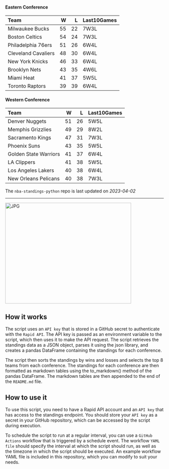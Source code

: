 #### Eastern Conference

| Team                |   W |   L | Last10Games   |
|:--------------------|----:|----:|:--------------|
| Milwaukee Bucks     |  55 |  22 | 7W3L          |
| Boston Celtics      |  54 |  24 | 7W3L          |
| Philadelphia 76ers  |  51 |  26 | 6W4L          |
| Cleveland Cavaliers |  48 |  30 | 6W4L          |
| New York Knicks     |  46 |  33 | 6W4L          |
| Brooklyn Nets       |  43 |  35 | 4W6L          |
| Miami Heat          |  41 |  37 | 5W5L          |
| Toronto Raptors     |  39 |  39 | 6W4L          |

#### Western Conference

| Team                  |   W |   L | Last10Games   |
|:----------------------|----:|----:|:--------------|
| Denver Nuggets        |  51 |  26 | 5W5L          |
| Memphis Grizzlies     |  49 |  29 | 8W2L          |
| Sacramento Kings      |  47 |  31 | 7W3L          |
| Phoenix Suns          |  43 |  35 | 5W5L          |
| Golden State Warriors |  41 |  37 | 6W4L          |
| LA Clippers           |  41 |  38 | 5W5L          |
| Los Angeles Lakers    |  40 |  38 | 6W4L          |
| New Orleans Pelicans  |  40 |  38 | 7W3L          |

The `nba-standings-python` repo is last updated on *2023-04-02*

---
<img alt="JPG" src="https://www.logodesignlove.com/images/classic/nba-logo.jpg" width="400" height="320" />

## How it works
The script uses an `API key` that is stored in a GitHub secret to authenticate with the `Rapid API`. The API key is passed as an environment variable to the script, which then uses it to make the API request. The script retrieves the standings data as a JSON object, parses it using the json library, and creates a pandas DataFrame containing the standings for each conference.

The script then sorts the standings by wins and losses and selects the top 8 teams from each conference. The standings for each conference are then formatted as markdown tables using the to_markdown() method of the pandas DataFrame. The markdown tables are then appended to the end of the `README.md` file.

## How to use it
To use this script, you need to have a Rapid API account and an `API key` that has access to the standings endpoint. You should store your `API key` as a secret in your GitHub repository, which can be accessed by the script during execution.

To schedule the script to run at a regular interval, you can use a `GitHub Actions` workflow that is triggered by a schedule event. The workflow `YAML file` should specify the interval at which the script should run, as well as the timezone in which the script should be executed. An example workflow YAML file is included in this repository, which you can modify to suit your needs.
